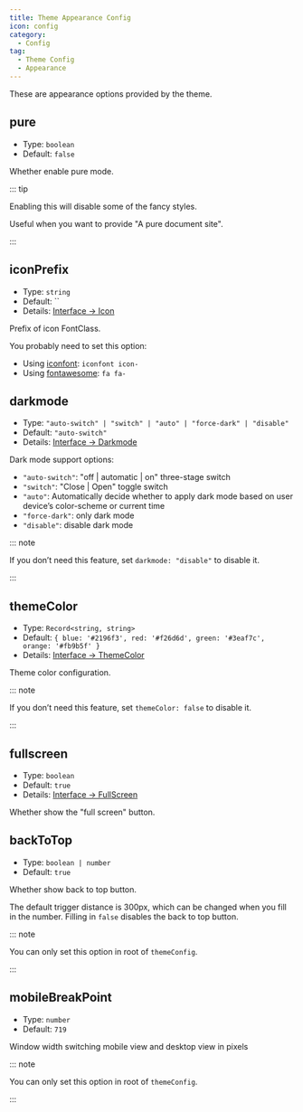 ```yaml
---
title: Theme Appearance Config
icon: config
category:
  - Config
tag:
  - Theme Config
  - Appearance
---
```


These are appearance options provided by the theme.

## pure

- Type: `boolean`
- Default: `false`

Whether enable pure mode.

::: tip

Enabling this will disable some of the fancy styles.

Useful when you want to provide "A pure document site".

:::

## iconPrefix

- Type: `string`
- Default: ``
- Details: [Interface → Icon](../../guide/interface/icon.md)

Prefix of icon FontClass.

You probably need to set this option:

- Using [iconfont](../../guide/interface/icon.md#iconfont): `iconfont icon-`
- Using [fontawesome](../../guide/interface/icon.md#fontawesome): `fa fa-`

## darkmode <Badge text="Enabled by default" />

- Type: `"auto-switch" | "switch" | "auto" | "force-dark" | "disable"`
- Default: `"auto-switch"`
- Details: [Interface → Darkmode](../../guide/interface/darkmode.md)

Dark mode support options:

- `"auto-switch"`: "off | automatic | on" three-stage switch
- `"switch"`: "Close | Open" toggle switch
- `"auto"`: Automatically decide whether to apply dark mode based on user device’s color-scheme or current time
- `"force-dark"`: only dark mode
- `"disable"`: disable dark mode

::: note

If you don’t need this feature, set `darkmode: "disable"` to disable it.

:::

## themeColor <Badge text="Enabled by default" />

- Type: `Record<string, string>`
- Default: `{ blue: '#2196f3', red: '#f26d6d', green: '#3eaf7c', orange: '#fb9b5f' }`
- Details: [Interface → ThemeColor](../../guide/interface/theme-color.md)

Theme color configuration.

::: note

If you don’t need this feature, set `themeColor: false` to disable it.

:::

## fullscreen

- Type: `boolean`
- Default: `true`
- Details: [Interface → FullScreen](../../guide/interface/others.md#fullscreen-button)

Whether show the "full screen" button.

## backToTop <Badge text="Root only" type="warning" />

- Type: `boolean | number`
- Default: `true`

Whether show back to top button.

The default trigger distance is 300px, which can be changed when you fill in the number. Filling in `false` disables the back to top button.

::: note

You can only set this option in root of `themeConfig`.

:::

## mobileBreakPoint <Badge text="Root only" type="warning" />

- Type: `number`
- Default: `719`

Window width switching mobile view and desktop view in pixels

::: note

You can only set this option in root of `themeConfig`.

:::
